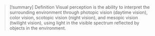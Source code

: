 > [!summary] Definition
> Visual perception is the ability to interpret the surrounding environment through photopic vision (daytime vision), color vision, scotopic vision (night vision), and mesopic vision (twilight vision), using light in the visible spectrum reflected by objects in the environment. 

